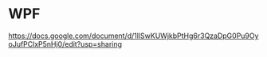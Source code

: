 # WPF
https://docs.google.com/document/d/1llSwKUWjkbPtHg6r3QzaDpG0Pu9OyoJufPClxP5nHj0/edit?usp=sharing
